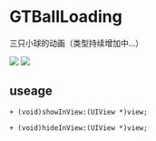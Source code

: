 # GTBallLoading
三只小球的动画（类型持续增加中...）

 ![](https://i.loli.net/2018/08/01/5b61c024ea319.gif)
 ![](https://i.loli.net/2018/08/01/5b61c0254abb4.gif)

## useage

``` 
+ (void)showInView:(UIView *)view;

+ (void)hideInView:(UIView *)view; 
```